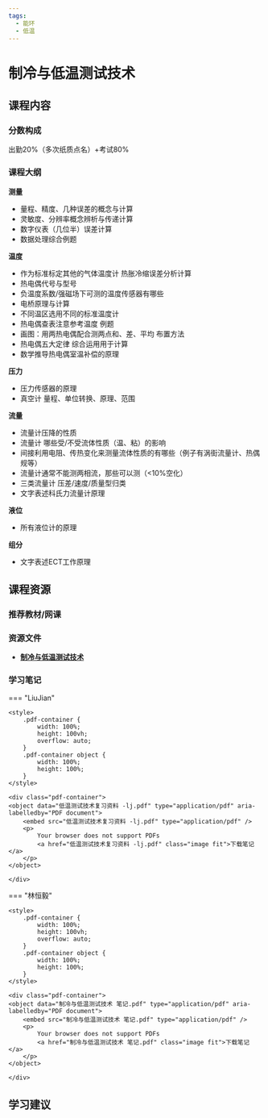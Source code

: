 ```yaml
---
tags:
  - 能环
  - 低温
---
```


# 制冷与低温测试技术

## 课程内容

### 分数构成

出勤20%（多次纸质点名）+考试80%

### 课程大纲

**测量**

- 量程、精度、几种误差的概念与计算
- 灵敏度、分辨率概念辨析与传递计算
- 数字仪表（几位半）误差计算
- 数据处理综合例题

**温度**

- 作为标准标定其他的气体温度计 热胀冷缩误差分析计算
- 热电偶代号与型号
- 负温度系数/强磁场下可测的温度传感器有哪些
- 电桥原理与计算
- 不同温区选用不同的标准温度计
- 热电偶查表注意参考温度 例题
- 画图：用两热电偶配合测两点和、差、平均 布置方法
- 热电偶五大定律 综合运用用于计算
- 数学推导热电偶室温补偿的原理

**压力**

- 压力传感器的原理
- 真空计 量程、单位转换、原理、范围

**流量**

- 流量计压降的性质
- 流量计 哪些受/不受流体性质（温、粘）的影响
- 间接利用电阻、传热变化来测量流体性质的有哪些（例子有涡街流量计、热偶规等）
- 流量计通常不能测两相流，那些可以测（<10%空化）
- 三类流量计 压差/速度/质量型归类
- 文字表述科氏力流量计原理

**液位**

- 所有液位计的原理

**组分**

- 文字表述ECT工作原理



## 课程资源

### 推荐教材/网课

### 资源文件

- [**制冷与低温测试技术**](https://pan.baidu.com/s/1cM1cQuzUcLEG7jY13rBoRg?pwd=zbc8) 

### 学习笔记

=== "LiuJian"

    <style>
        .pdf-container {
            width: 100%;
            height: 100vh;
            overflow: auto;
        }
        .pdf-container object {
            width: 100%;
            height: 100%;
        }
    </style>

    <div class="pdf-container">
    <object data="低温测试技术复习资料 -lj.pdf" type="application/pdf" aria-labelledby="PDF document">
        <embed src="低温测试技术复习资料 -lj.pdf" type="application/pdf" />
        <p>
            Your browser does not support PDFs
            <a href="低温测试技术复习资料 -lj.pdf" class="image fit">下载笔记</a>
        </p>
    </object>

    </div>

=== "林恒毅"

    <style>
        .pdf-container {
            width: 100%;
            height: 100vh;
            overflow: auto;
        }
        .pdf-container object {
            width: 100%;
            height: 100%;
        }
    </style>

    <div class="pdf-container">
    <object data="制冷与低温测试技术 笔记.pdf" type="application/pdf" aria-labelledby="PDF document">
        <embed src="制冷与低温测试技术 笔记.pdf" type="application/pdf" />
        <p>
            Your browser does not support PDFs
            <a href="制冷与低温测试技术 笔记.pdf" class="image fit">下载笔记</a>
        </p>
    </object>

    </div>


## 学习建议







